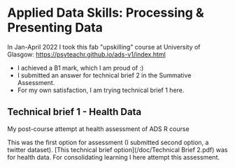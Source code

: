 # Applied Data Skills: Processing & Presenting Data
In Jan-April 2022 I took this fab "upskilling" course at University of Glasgow: 
https://psyteachr.github.io/ads-v1/index.html

* I achieved a B1 mark, which I am proud of :) 
* I submitted an answer for technical brief 2 in the Summative Assessment. 
* For my own satisfaction, I am trying technical brief 1 here. 

## Technical brief 1 - Health Data 
My post-course attempt at health assessment of ADS R course
 
This was the first option for assessment (I submitted second option, a twitter dataset). [This technical brief option](/doc/Technical Brief 2.pdf) was for health data. For consolidating learning I here attempt this assessment. 
 

